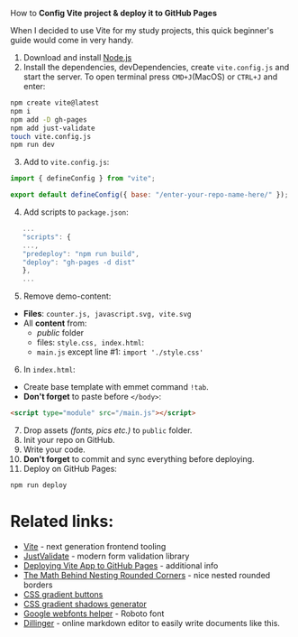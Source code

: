How to **Config Vite project & deploy it to GitHub Pages**

When I decided to use Vite for my study projects, this quick beginner's guide would come in very handy.

1. Download and install [Node.js](https://nodejs.org/en)
2. Install the dependencies, devDependencies, create `vite.config.js` and start the server. To open terminal press `CMD+J`(MacOS) or `CTRL+J` and enter:

```sh
npm create vite@latest
npm i
npm add -D gh-pages
npm add just-validate
touch vite.config.js
npm run dev
```

3. Add to `vite.config.js`:

```js
import { defineConfig } from "vite";

export default defineConfig({ base: "/enter-your-repo-name-here/" });
```

4. Add scripts to `package.json`:

```js
   ...
   "scripts": {
   ...,
   "predeploy": "npm run build",
   "deploy": "gh-pages -d dist"
   },
   ...
```

5. Remove demo-content:

- **Files**: `counter.js, javascript.svg, vite.svg`
- All **content** from:
  - _public_ folder
  - files: `style.css, index.html`:
  - `main.js` except line #1: `import './style.css'`

6. In `index.html`:

- Create base template with emmet command `!tab`.
- **Don't forget** to paste before `</body>`:

```html
<script type="module" src="/main.js"></script>
```

7. Drop assets _(fonts, pics etc.)_ to `public` folder.
8. Init your repo on GitHub.
9. Write your code.
10. **Don't forget** to commit and sync everything before deploying.
11. Deploy on GitHub Pages:

```sh
npm run deploy
```

# Related links:

- [Vite](https://vitejs.dev/guide/) - next generation frontend tooling
- [JustValidate](https://just-validate.dev/) - modern form validation library
- [Deploying Vite App to GitHub Pages](https://dev.to/shashannkbawa/deploying-vite-app-to-github-pages-3ane) - additional info
- [The Math Behind Nesting Rounded Corners](https://cloudfour.com/thinks/the-math-behind-nesting-rounded-corners/) - nice nested rounded borders
- [CSS gradient buttons](https://cssgradient.io/gradient-backgrounds/)
- [CSS gradient shadows generator](https://css-generators.com/gradient-shadows/)
- [Google webfonts helper](https://gwfh.mranftl.com/fonts/roboto?subsets=latin) - Roboto font
- [Dillinger](https://dillinger.io/) - оnline markdown editor to easily write documents like this.
